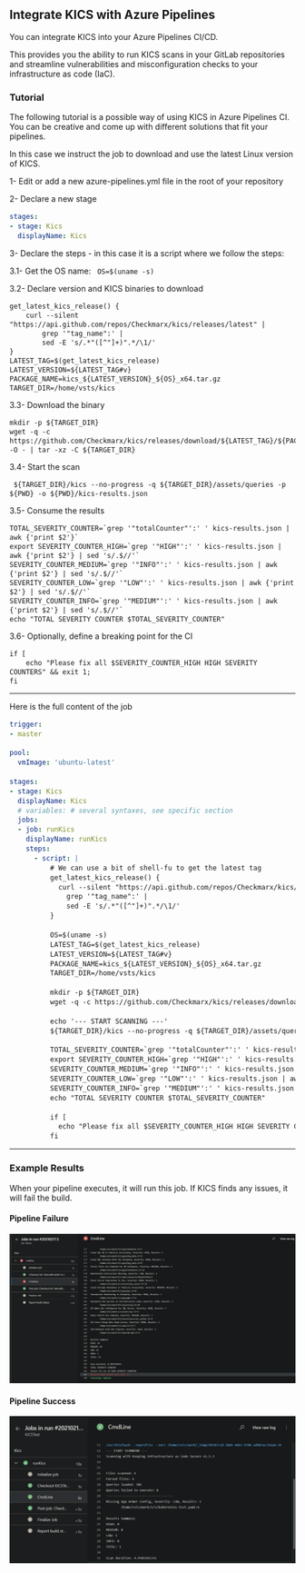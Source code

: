 ## Integrate KICS with Azure Pipelines

You can integrate KICS into your Azure Pipelines CI/CD.

This provides you the ability to run KICS scans in your GitLab repositories and streamline vulnerabilities and misconfiguration checks to your infrastructure as code (IaC).


### Tutorial

The following tutorial is a possible way of using KICS in Azure Pipelines CI. You can be creative and come up with different solutions that fit your pipelines.

In this case we instruct the job to download and use the latest Linux version of KICS.

1- Edit or add a new azure-pipelines.yml file in the root of your repository

2- Declare a new stage
```yaml
stages:
- stage: Kics
  displayName: Kics
```

3- Declare the steps - in this case it is a script where we follow the steps:

3.1- Get the OS name: ` OS=$(uname -s)`

3.2- Declare version and KICS binaries to download
```shell
get_latest_kics_release() {
    curl --silent "https://api.github.com/repos/Checkmarx/kics/releases/latest" |
        grep '"tag_name":' |
        sed -E 's/.*"([^"]+)".*/\1/'
}
LATEST_TAG=$(get_latest_kics_release)
LATEST_VERSION=${LATEST_TAG#v}
PACKAGE_NAME=kics_${LATEST_VERSION}_${OS}_x64.tar.gz
TARGET_DIR=/home/vsts/kics
```

3.3- Download the binary
```shell
mkdir -p ${TARGET_DIR}
wget -q -c https://github.com/Checkmarx/kics/releases/download/${LATEST_TAG}/${PACKAGE_NAME} -O - | tar -xz -C ${TARGET_DIR}
```

3.4- Start the scan
```shell
 ${TARGET_DIR}/kics --no-progress -q ${TARGET_DIR}/assets/queries -p ${PWD} -o ${PWD}/kics-results.json
```

3.5- Consume the results
```shell
TOTAL_SEVERITY_COUNTER=`grep '"totalCounter"':' ' kics-results.json | awk {'print $2'}`
export SEVERITY_COUNTER_HIGH=`grep '"HIGH"':' ' kics-results.json | awk {'print $2'} | sed 's/.$//'`
SEVERITY_COUNTER_MEDIUM=`grep '"INFO"':' ' kics-results.json | awk {'print $2'} | sed 's/.$//'`
SEVERITY_COUNTER_LOW=`grep '"LOW"':' ' kics-results.json | awk {'print $2'} | sed 's/.$//'`
SEVERITY_COUNTER_INFO=`grep '"MEDIUM"':' ' kics-results.json | awk {'print $2'} | sed 's/.$//'`
echo "TOTAL SEVERITY COUNTER $TOTAL_SEVERITY_COUNTER"
```

3.6- Optionally, define a breaking point for the CI
```shell
if [ 
    echo "Please fix all $SEVERITY_COUNTER_HIGH HIGH SEVERITY COUNTERS" && exit 1;
fi
```

---

Here is the full content of the job

```yaml
trigger:
- master

pool:
  vmImage: 'ubuntu-latest'

stages:
- stage: Kics
  displayName: Kics
  # variables: # several syntaxes, see specific section
  jobs:
  - job: runKics
    displayName: runKics
    steps:
      - script: |
          # We can use a bit of shell-fu to get the latest tag
          get_latest_kics_release() {
            curl --silent "https://api.github.com/repos/Checkmarx/kics/releases/latest" |
              grep '"tag_name":' |
              sed -E 's/.*"([^"]+)".*/\1/'
          }

          OS=$(uname -s)
          LATEST_TAG=$(get_latest_kics_release)
          LATEST_VERSION=${LATEST_TAG#v}
          PACKAGE_NAME=kics_${LATEST_VERSION}_${OS}_x64.tar.gz
          TARGET_DIR=/home/vsts/kics

          mkdir -p ${TARGET_DIR}
          wget -q -c https://github.com/Checkmarx/kics/releases/download/${LATEST_TAG}/${PACKAGE_NAME} -O - | tar -xz -C ${TARGET_DIR}

          echo '--- START SCANNING ---'
          ${TARGET_DIR}/kics --no-progress -q ${TARGET_DIR}/assets/queries -p ${PWD} -o ${PWD}/kics-results.json

          TOTAL_SEVERITY_COUNTER=`grep '"totalCounter"':' ' kics-results.json | awk {'print $2'}`
          export SEVERITY_COUNTER_HIGH=`grep '"HIGH"':' ' kics-results.json | awk {'print $2'} | sed 's/.$//'`
          SEVERITY_COUNTER_MEDIUM=`grep '"INFO"':' ' kics-results.json | awk {'print $2'} | sed 's/.$//'`
          SEVERITY_COUNTER_LOW=`grep '"LOW"':' ' kics-results.json | awk {'print $2'} | sed 's/.$//'`
          SEVERITY_COUNTER_INFO=`grep '"MEDIUM"':' ' kics-results.json | awk {'print $2'} | sed 's/.$//'`
          echo "TOTAL SEVERITY COUNTER $TOTAL_SEVERITY_COUNTER"

          if [ 
            echo "Please fix all $SEVERITY_COUNTER_HIGH HIGH SEVERITY COUNTERS" && exit 1;
          fi
```

---

### Example Results
When your pipeline executes, it will run this job. If KICS finds any issues, it will fail the build.

#### Pipeline Failure
<img src="https://raw.githubusercontent.com/Checkmarx/kics/master/docs/img/kics_azure_pipelines_failure.png" width="850">

#### Pipeline Success
<img src="https://raw.githubusercontent.com/Checkmarx/kics/master/docs/img/kics_azure_pipelines_success.png" width="850">
